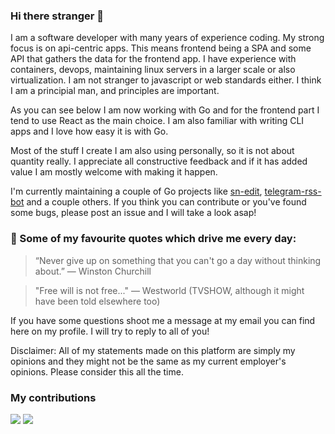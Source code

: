 ### Hi there stranger 👋

I am a software developer with many years of experience coding. My strong focus is on api-centric apps. This means frontend being a SPA and some API that gathers the data for the frontend app. I have experience with containers, devops, maintaining linux servers in a larger scale or also virtualization. I am not stranger to javascript or web standards either. I think I am a principial man, and principles are important.

As you can see below I am now working with Go and for the frontend part I tend to use React as the main choice. I am also familiar with writing CLI apps and I love how easy it is with Go. 

Most of the stuff I create I am also using personally, so it is not about quantity really. I appreciate all constructive feedback and if it has added value I am mostly welcome with making it happen.

I'm currently maintaining a couple of Go projects like [sn-edit](https://github.com/sn-edit), [telegram-rss-bot](https://github.com/0x111/telegram-rss-bot) and a couple others. If you think you can contribute or you've found some bugs, please post an issue and I will take a look asap!

### 💬 Some of my favourite quotes which drive me every day:

> “Never give up on something that you can't go a day without thinking about.”
> ― Winston Churchill

> "Free will is not free..."
> ― Westworld (TVSHOW, although it might have been told elsewhere too)


If you have some questions shoot me a message at my email you can find here on my profile. I will try to reply to all of you!

Disclaimer: All of my statements made on this platform are simply my opinions and they might not be the same as my current employer's opinions. Please consider this all the time.

<!--
**0x111/0x111** is a ✨ _special_ ✨ repository because its `README.md` (this file) appears on your GitHub profile.

Here are some ideas to get you started:

- 🔭 I’m currently working on ...
- 🌱 I’m currently learning ...
- 👯 I’m looking to collaborate on ...
- 🤔 I’m looking for help with ...
- 💬 Ask me about ...
- 📫 How to reach me: ...
- 😄 Pronouns: ...
- ⚡ Fun fact: ...
-->

### My contributions
<img src="https://github-readme-stats.vercel.app/api?username=0x111&theme=gotham&show_icons=true&include_all_commits=true&count_private=true" />
<img src="https://github-readme-stats.vercel.app/api/top-langs/?username=0x111&theme=gotham&layout=compact" />
